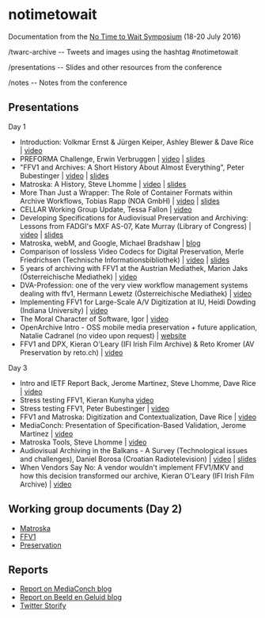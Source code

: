# notimetowait

Documentation from the [No Time to Wait Symposium](https://mediaarea.net/MediaConch/notimetowait.html) (18-20 July 2016)

/twarc-archive -- Tweets and images using the hashtag #notimetowait

/presentations -- Slides and other resources from the conference

/notes -- Notes from the conference

## Presentations

Day 1

* Introduction: Volkmar Ernst & Jürgen Keiper, Ashley Blewer & Dave Rice | [video](https://www.youtube.com/watch?v=1jL3-6tNVv0)
* PREFORMA Challenge, Erwin Verbruggen | [video](https://www.youtube.com/watch?v=m5-ommDV9Ac) | [slides](https://github.com/preforma/notimetowait/blob/master/presentations/20160718_berlin_preforma_pdfwithnotes.pdf)
* "FFV1 and Archives: A Short History About Almost Everything", Peter Bubestinger | [video](https://www.youtube.com/watch?v=qPVnSF0oENM) | [slides](https://github.com/preforma/notimetowait/blob/master/presentations/20160718-NoTimeToWait_Symposium.zip)
* Matroska: A History, Steve Lhomme | [video](https://www.youtube.com/watch?v=UTFsTqXJBHs) | [slides](https://github.com/preforma/notimetowait/blob/master/presentations/A%20History.odp)
* More Than Just a Wrapper: The Role of Container Formats within Archive Workflows, Tobias Rapp (NOA GmbH) | [video](https://www.youtube.com/watch?v=22gLfOA47vU) | [slides](https://github.com/preforma/notimetowait/blob/master/presentations/ContainerFormatRole.pdf)
* CELLAR Working Group Update, Tessa Fallon | [video](https://www.youtube.com/watch?v=rlMOh5SEpVY)
* Developing Specifications for Audiovisual Preservation and Archiving: Lessons from FADGI's MXF AS-07, Kate Murray (Library of Congress) | [video](https://www.youtube.com/watch?v=O8uFQXvvAEE) | [slides](https://github.com/preforma/notimetowait/blob/master/presentations/NoTimeToWait2016-MurrayAS07-public.pptx)
* Matroska, webM, and Google, Michael Bradshaw | [blog](http://youtube-eng.blogspot.de/2016/04/a-look-into-youtubes-video-file-anatomy.html)
* Comparison of lossless Video Codecs for Digital Preservation, Merle Friedrichsen (Technische Informationsbibliothek) | [video](https://www.youtube.com/watch?v=GGomd2vqUuU) | [slides](https://github.com/preforma/notimetowait/blob/master/presentations/LightningTalk_Friedrichsen.pdf)
* 5 years of archiving with FFV1 at the Austrian Mediathek, Marion Jaks (Österreichische Mediathek) | [video](https://www.youtube.com/watch?v=1KswtZpaBJw)
* DVA-Profession: one of the very view workflow management systems dealing with ffv1, Hermann Lewetz (Österreichische Mediathek) | [video](https://www.youtube.com/watch?v=qeTl8C_JIbk)
* Implementing FFV1 for Large-Scale A/V Digitization at IU, Heidi Dowding (Indiana University) | [video](https://www.youtube.com/watch?v=l570RIoagFA)
* The Moral Character of Software, Igor | [video](https://www.youtube.com/watch?v=8cKWe5ojKyQ)
* OpenArchive Intro - OSS mobile media preservation + future application, Natalie Cadranel (no video upon request) | [website](https://open-archive.net/)
* FFV1 and DPX, Kieran O'Leary (IFI Irish Film Archive) & Reto Kromer (AV Preservation by reto.ch) | [video](https://www.youtube.com/watch?v=q54_FirxdX8)

Day 3

* Intro and IETF Report Back, Jerome Martinez, Steve Lhomme, Dave Rice | [video](https://www.youtube.com/watch?v=1n9J-LaCVU0)
* Stress testing FFV1, Kieran Kunyha [video](https://www.youtube.com/watch?v=uCW0hWlSsg8)
* Stress testing FFV1, Peter Bubestinger | [video](https://www.youtube.com/watch?v=_ogZ9t8vINM)
* FFV1 and Matroska: Digitization and Contextualization, Dave Rice | [video](https://youtu.be/yuT6PLDfQw4)
* MediaConch: Presentation of Specification-Based Validation, Jerome Martinez | [video](https://www.youtube.com/watch?v=QhaJb_OIAP4)
* Matroska Tools, Steve Lhomme | [video](https://www.youtube.com/watch?v=SJ8EdRqZbFM)
* Audiovisual Archiving in the Balkans - A Survey (Technological issues and challenges), Daniel Borosa (Croatian Radiotelevision) | [video](https://www.youtube.com/watch?v=E30GdPZg6Yw) | [slides](https://github.com/preforma/notimetowait/blob/master/presentations/Presentation%20Borosa-%20MKV%20Berlin%202016.ppsx)
* When Vendors Say No: A vendor wouldn't implement FFV1/MKV and how this decision transformed our archive, Kieran O'Leary (IFI Irish Film Archive) | [video](https://www.youtube.com/watch?v=DgRc-A1hkVg)

## Working group documents (Day 2)

* [Matroska](https://docs.google.com/document/d/1dkT5cpUWFWXKHXC1132d1ndmwrnVPV7nBeyHAehM5HQ/edit)
* [FFV1](https://docs.google.com/document/d/1lCJ5JRcGdjLvjG6vSZbRL_RnnCX_D_x2rwN57PvbY3s/edit?ts=578dffe5)
* [Preservation](https://docs.google.com/document/d/1omcIEYAA5dpI3xBpxRYX13M1e7PL_2HmFSjaC0rpSZA/edit#)

## Reports

* [Report on MediaConch blog](https://mediaarea.net/MediaConch/2016/07/26/No-Time-To-Wait-Preservation-FFV1-Matroska-Symposium/)
* [Report on Beeld en Geluid blog](http://www.beeldengeluid.nl/en/blogs/research-amp-development-en/201607/tools-trade)
* [Twitter Storify](https://storify.com/ablwr/no-time-to-wait)